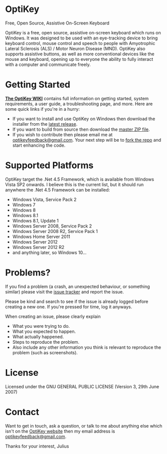 # OptiKey

Free, Open Source, Assistive On-Screen Keyboard

OptiKey is a free, open source, assistive on-screen keyboard which runs on Windows. It was designed to be used with an eye-tracking device to bring keyboard control, mouse control and speech to people with Amyotrophic Lateral Sclerosis (ALS) / Motor Neuron Disease (MND). OptiKey also supports assistive buttons, as well as more conventional devices like the mouse and keyboard, opening up to everyone the ability to fully interact with a computer and communicate freely.

# Getting Started

[**The OptiKey WIKI**](https://github.com/JuliusSweetland/OptiKey/wiki/) contains full information on getting started, system requirements, a user guide, a troubleshooting page, and more. Here are some quick links if you're in a hurry:

* If you want to install and use OptiKey on Windows then download the installer from the [latest release](https://github.com/JuliusSweetland/OptiKey/releases/latest).
* If you want to build from source then download the [master ZIP file](https://github.com/JuliusSweetland/OptiKey/archive/master.zip).
* If you wish to contribute then please email me at <optikeyfeedback@gmail.com>. Your next step will be to [fork the repo](https://github.com/JuliusSweetland/OptiKey/fork) and start enhancing the code.

# Supported Platforms

OptiKey target the .Net 4.5 Framework, which is available from Windows Vista SP2 onwards. I believe this is the current list, but it should run anywhere the .Net 4.5 Framework can be installed:

* Windows Vista, Service Pack 2
* Windows 7
* Windows 8
* Windows 8.1
* Windows 8.1, Update 1
* Windows Server 2008, Service Pack 2
* Windows Server 2008 R2, Service Pack 1
* Windows Home Server 2011
* Windows Server 2012
* Windows Server 2012 R2
* and anything later, so Windows 10...

# Problems?

If you find a problem (a crash, an unexpected behaviour, or something similar) please visit the [issue tracker](https://github.com/JuliusSweetland/OptiKey/issues) and report the issue.

Please be kind and search to see if the issue is already logged before creating a new one. If you're pressed for time, log it anyways.

When creating an issue, please clearly explain

* What you were trying to do.
* What you expected to happen.
* What actually happened.
* Steps to reproduce the problem.
* Also include any other information you think is relevant to reproduce the problem (such as screenshots).

# License

Licensed under the GNU GENERAL PUBLIC LICENSE (Version 3, 29th June 2007)

# Contact

Want to get in touch, ask a question, or talk to me about anything else which isn't on the [OptiKey website](http://www.optikey.org) then my email address is <optikeyfeedback@gmail.com>.

Thanks for your interest,
Julius
